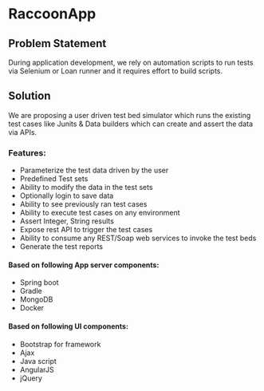 # RaccoonApp
## Problem Statement
During application development, we rely on automation scripts to run tests via Selenium or Loan runner and it requires effort to build scripts.

## Solution
We are proposing a user driven test bed simulator which runs the existing test cases like Junits & Data builders which can create and assert the data via APIs.

### Features:
- Parameterize the test data driven by the user
- Predefined Test sets
- Ability to modify the data in the test sets
- Optionally login to save data
- Ability to see previously ran test cases
- Ability to execute test cases on any environment
- Assert Integer, String results
- Expose rest API to trigger the test cases
- Ability to consume any REST/Soap web services to invoke the test beds
- Generate the test reports


#### Based on following App server components:
- Spring boot 
- Gradle
- MongoDB
- Docker

#### Based on following UI components:
- Bootstrap for framework
- Ajax
- Java script
- AngularJS
- jQuery

